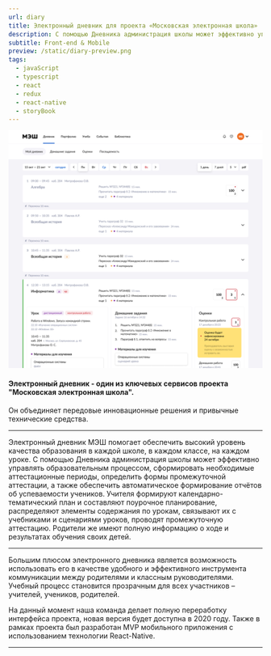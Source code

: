 ```yaml
---
url: diary
title: Электронный дневник для проекта «Московская электронная школа»
description: С помощью Дневника администрация школы может эффективно управлять образовательным процессом, сформировать необходимые аттестационные периоды, определить формы промежуточной аттестации, а также обеспечить автоматическое формирование отчётов об успеваемости учеников.
subtitle: Front-end & Mobile
preview: /static/diary-preview.png
tags:
  - javaScript
  - typescript
  - react
  - redux
  - react-native
  - storyBook
---
```

<img src="/static/diary.png" alt="diary" style="max-width: 100%;"/>

#### Электронный дневник - один из ключевых сервисов проекта "Московская электронная школа".

Он объединяет передовые инновационные решения и привычные технические средства.

***

Электронный дневник МЭШ помогает обеспечить высокий уровень качества образования в каждой школе, в каждом классе, на каждом уроке. С помощью Дневника администрация школы может эффективно управлять образовательным процессом, сформировать необходимые аттестационные периоды, определить формы промежуточной аттестации, а также обеспечить автоматическое формирование отчётов об успеваемости учеников. Учителя формируют календарно-тематический план и составляют поурочное планирование, распределяют элементы содержания по урокам, связывают их с учебниками и сценариями уроков, проводят промежуточную аттестацию. Родители же имеют полную информацию о ходе и результатах обучения своих детей.

***

Большим плюсом электронного дневника является возможность использовать его в качестве удобного и эффективного инструмента коммуникации между родителями и классным руководителями. Учебный процесс становится прозрачным для всех участников – учителей, учеников, родителей.

На данный момент наша команда делает полную переработку интерфейса проекта, новая версия будет доступна в 2020 году. Также в рамках проекта был разработан MVP мобильного приложения с использованием технологии React-Native.

***